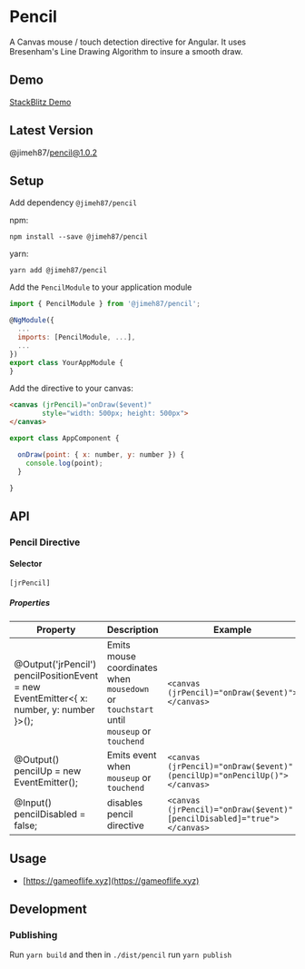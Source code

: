 # Pencil

A Canvas mouse / touch detection directive for Angular. It uses Bresenham's Line Drawing Algorithm to insure a smooth draw.

## Demo

[StackBlitz Demo](https://stackblitz.com/edit/pencil-sample)


## Latest Version

@jimeh87/pencil@1.0.2

## Setup

Add dependency `@jimeh87/pencil`

npm:
```shell
npm install --save @jimeh87/pencil
```

yarn:
```shell
yarn add @jimeh87/pencil
```

Add the `PencilModule` to your application module

```js
import { PencilModule } from '@jimeh87/pencil';

@NgModule({
  ...
  imports: [PencilModule, ...],
  ...
})
export class YourAppModule {
}
```

Add the directive to your canvas:
```html
<canvas (jrPencil)="onDraw($event)"
        style="width: 500px; height: 500px">
</canvas>
```

```js
export class AppComponent {

  onDraw(point: { x: number, y: number }) {
    console.log(point);
  }

}
```

## API

### Pencil Directive

#### Selector 
`[jrPencil]`

##### Properties
| Property                                                                                | Description                                                                            | Example                                                                                   |
|-----------------------------------------------------------------------------------------|----------------------------------------------------------------------------------------|-------------------------------------------------------------------------------------------|
| @Output('jrPencil') pencilPositionEvent = new EventEmitter<{ x: number, y: number }>(); | Emits mouse coordinates when `mousedown` or `touchstart` until `mouseup` or `touchend` | ``` <canvas (jrPencil)="onDraw($event)"></canvas>  ```                                    |
| @Output() pencilUp = new EventEmitter<void>();                                          | Emits event when `mouseup` or `touchend`                                               | ``` <canvas (jrPencil)="onDraw($event)"          (pencilUp)="onPencilUp()"></canvas>  ``` |
| @Input()  pencilDisabled = false;                                                       | disables pencil directive                                                              | ``` <canvas (jrPencil)="onDraw($event)"         [pencilDisabled]="true"></canvas> ```     |

## Usage

* [https://gameoflife.xyz](https://gameoflife.xyz)

## Development

### Publishing

Run `yarn build` and then in `./dist/pencil` run `yarn publish` 
